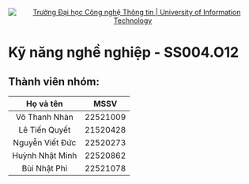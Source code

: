 <!-- Banner -->
<p align="center">
  <a href="https://www.uit.edu.vn/" title="Trường Đại học Công nghệ Thông tin" style="border: none;">
    <img src="https://i.imgur.com/WmMnSRt.png" alt="Trường Đại học Công nghệ Thông tin | University of Information Technology">
  </a>
</p>

# Kỹ năng nghề nghiệp - SS004.O12
## Thành viên nhóm: ##
|     Họ và tên     |    MSSV    |
| :---------------: | :--------: |
| Võ Thanh Nhàn     | 22521009   |
| Lê Tiến Quyết     | 21520428   |
| Nguyễn Viết Đức   | 22520273   |
| Huỳnh Nhật Minh   | 22520862   |
| Bùi Nhật Phi      | 22521078  |
